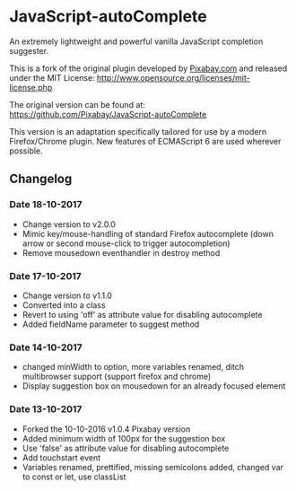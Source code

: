 JavaScript-autoComplete
===================

An extremely lightweight and powerful vanilla JavaScript completion suggester.

This is a fork of the original plugin developed by [Pixabay.com](https://pixabay.com/) and released under the MIT License: http://www.opensource.org/licenses/mit-license.php

The original version can be found at: https://github.com/Pixabay/JavaScript-autoComplete

This version is an adaptation specifically tailored for use by a modern Firefox/Chrome plugin. New features of ECMAScript 6 are used wherever possible.

## Changelog

### Date 18-10-2017
* Change version to v2.0.0
* Mimic key/mouse-handling of standard Firefox autocomplete (down arrow or second mouse-click to trigger autocompletion)
* Remove mousedown eventhandler in destroy method

### Date 17-10-2017
* Change version to v1.1.0
* Converted into a class
* Revert to using 'off' as attribute value for disabling autocomplete
* Added fieldName parameter to suggest method

### Date 14-10-2017
* changed minWidth to option, more variables renamed, ditch multibrowser support (support firefox and chrome)
* Display suggestion box on mousedown for an already focused element

### Date 13-10-2017
* Forked the 10-10-2016 v1.0.4 Pixabay version
* Added minimum width of 100px for the suggestion box
* Use 'false' as attribute value for disabling autocomplete
* Add touchstart event
* Variables renamed, prettified, missing semicolons added, changed var to const or let, use classList
